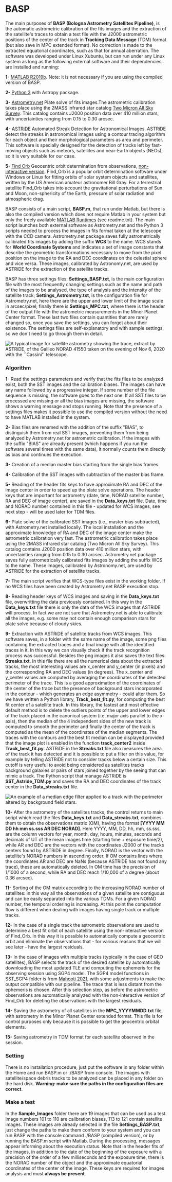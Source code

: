 # BASP
The main purposes of **BASP (Bologna Astrometry Satellites Pipeline)**, is the automatic astrometric calibration of the fits images and the extraction of the satellite's traces to obtain a text file with the J2000 astrometric positions of the center of the track in **Tracking Data Message** (TDM) format (but also save in MPC extended format). No correction is made to the extracted equatorial coordinates, such as that for annual aberration. The software was developed under Linux Xubuntu, but can run under any Linux system as long as the following external software and their dependencies are installed and running:

**1-** [MATLAB R2019b](https://it.mathworks.com/products/new_products/release2019b.html). Note: it is not necessary if you are using the compiled version of BASP.

**2-** [Python 3](https://www.python.org/download/releases/3.0/) with Astropy package. 

**3-** [Astrometry.net](http://astrometry.net/) Plate solve of fits images.The astrometric calibration takes place using the 2MASS infrared star catalog [Two Micron All Sky Survey](https://irsa.ipac.caltech.edu/Missions/2mass.html). This catalog contains J2000 position data over 410 million stars, with uncertainties ranging from 0.15 to 0.30 arcsec.

**4-** [ASTRiDE](https://github.com/dwkim78/ASTRiDE) Automated Streak Detection for Astronomical Images. ASTRiDE detect the streaks in astronomical images using a contour tracing  algorithm for each object and their morphological parameters as area and perimeter. This software is specially designed for the detection of tracks left by fast-moving objects such as meteors, satellites and near-Earth objects (NEOs), so it is very suitable for our case.

**5-** [Find Orb](https://www.projectpluto.com/find\_orb.htm) Geocentric orbit determination from observations, [non-interactive version](https://www.projectpluto.com/find_sou.htm). Find_Orb is a popular orbit determination software under Windows or Linux for fitting orbits of solar system objects and satellites, written by the US American amateur astronomer Bill Gray. For a terrestrial satellite Find_Orb takes into account the gravitational perturbations of Sun and Moon, non-sphericity of the Earth, pressure of solar radiation and atmospheric drag.

BASP consists of a main script, **BASP.m**, that run under Matlab, but there is also the compiled version which does not require Matlab in your system but only the freely available [MATLAB Runtimes](https://www.mathworks.com/products/compiler/mcr/index.html) (see readme.txt). The main script launches both external software as Astrometry.net and the Python 3 scripts needed to process the images in fits format taken at the telescope with the CCD camera. Astrometry.net package saves fully astrometrically calibrated fits images by adding the suffix **WCS** to the name. WCS stands for **World Coordinate Systems** and indicates a set of image constants that describe the geometric transformations necessary to move from the pixel position on the image to the RA and DEC coordinates on the celestial sphere and vice versa. These images, calibrated by Astronomy.net, are used by ASTRiDE for the extraction of the satellite tracks.

BASP has three settings files: **Settings_BASP.txt**, is the main configuration file with the most frequently changing settings such as the name and path of the images to be analysed, the type of analysis and the intensity of the satellite track; **Settings_Astrometry.txt**, is the configuration file for Astrometry.net, here there are the upper and lower limit of the image scale in arcsec/pixel; finally there is **Settings_MPC.txt**, where there is the header of the output file with the astrometric measurements in the Minor Planet Center format. These last two files contain quantities that are rarely changed so, once you save the settings, you can forget about their existence. The settings files are self-explanatory and with sample settings, so we don't need to go through them in detail.

![A typical image for satellite astrometry showing the trace, extract by ASTRiDE, of the Galileo NORAD 41550 taken on the evening of Nov 6, 2020 with the ``Cassini'' telescope.](/Pictures/Galileo_41550.jpg)

### Algorithm

**1-** Read the settings parameters and verify that the fits files to be analyzed exist, both the SST images and the calibration biases. The images can have any name followed by a progressive integer. If some number of the file sequence is missing, the software goes to the next one. If all SST files to be processed are missing or all the bias images are missing, the software shows a warning message and stops running. Note that the presence of a settings files makes it possible to use the compiled version without the need to have MATLAB installed in the system. 

**2-** Bias files are renamed with the addition of the suffix "BIAS", to distinguish them from real SST images, preventing them from being analyzed by Astrometry.net for astrometric calibration. If the images with the suffix "BIAS" are already present (which happens if you run the software several times with the same data), it normally counts them directly as bias and continues the execution.

**3-** Creation of a median master bias starting from the single bias frames.

**4-** Calibration of the SST images with subtraction of the master bias frame.

**5-** Reading of the header fits keys to have approximate RA and DEC of the image center in order to speed up the plate solve operations. The header keys that are important for astrometry (date, time, NORAD satellite number, RA and DEC of image center), are saved in the **Data_keys.txt** file. Date, time and NORAD number contained in this file - updated for WCS images, see next step - will be used later for TDM files.

**6-** Plate solve of the calibrated SST images (i.e., master bias subtracted), with Astrometry.net installed locally. The local installation and the approximate knowledge of RA and DEC of the image center make the astrometric calibration very fast. The astrometric calibration takes place using the 2MASS infrared star catalog (Two Micron All Sky Survey). This catalog contains J2000 position data over 410 million stars, with uncertainties ranging from 0.15 to 0.30 arcsec. Astrometry.net package saves fully astrometrically calibrated fits images by adding the suffix WCS to the name. These images, calibrated by Astronomy.net, are used by ASTRiDE for the extraction of satellite tracks. 

**7-** The main script verifies that WCS-type files exist in the working folder. If no WCS files have been created by Astrometry.net BASP execution stop.

**8-** Reading header keys of WCS images and saving in the **Data_keys.txt** file, overwritting the data previously contained. In this way in the **Data_keys.txt** file there is only the data of the WCS images that ASTRiDE will process. In fact we are not sure that Astrometry.net is able to calibrate all the images, e.g. some may not contain enough comparison stars for plate solve because of cloudy skies.

**9-** Extraction with ASTRiDE of satellite tracks from WCS images. This software saves, in a folder with the same name of the image, some png files containing the extracted traces and a final image with all the identified traces in it. In this way we can visually check if the track recognition process was successful. Besides the png images it also saves the text files: **Streaks.txt**. In this file there are all the numerical data about the extracted tracks, the most interesting values are x_center and y_center (in pixels) and the corresponding RA and DEC values (in degrees). The x_center and y_center values are computed by averaging the coordinates of the detected perimeter of the trace. This is a good approximation of the coordinates of the center of the trace but the presence of background stars incorporated in the contour - which generates an edge asymmetry - could alter them. So we have written a Python library, **Track_best_fit.py**, for computing the best fit center of a satellite track. In this library, the fastest and most effective default method is to delete the outliers points of the upper and lower edges of the track placed in the canonical system (i.e. major axis parallel to the x-axis), then the median of the 4 independent sides of the new track is computed to smooth the perimeter and finally the center of the track is computed as the mean of the coordinates of the median segments. The traces with the contours and the best fit median can be displayed provided that the image plot is enabled in the function **track_center2** inside **Track_best_fit.py**. ASTRiDE in the **Streaks.txt** file also measures the area of the track it has detected and it is possible to put a filter on this value, for example by telling ASTRiDE not to consider tracks below a certain size. This cutoff is very useful to avoid being considered as satellites tracks background galaxies or pairs of stars joined together by the seeing that can mimic a track. The Python script that manage ASTRiDE is **SST_Astride_TDM.py** and saves the RA and DEC coordinates of the track center in the **Data_streaks.txt** file.

![An example of a median edge filter applied to a track with the perimeter altered by background field stars.](/Pictures/Median_track.jpg)

**10-** After the astrometry of the satellites tracks, the control returns to main script which read the files **Data_keys.txt** and **Data_streaks.txt**, combines them to obtain the observations matrix (OM), having the format **[YYYY MM DD hh mm ss.sss AR DEC NORAD]**. Here YYYY, MM, DD, hh, mm, ss.sss, are the column vectors for year, month, day, hours, minutes, seconds and decimals of UT of the mean images time (starting time + esposure time/2), while AR and DEC are the vectors with the coordinates J2000 of the tracks centers found by ASTRiDE in degree. Finally, NORAD is the vector with the satellite's NORAD numbers in ascending order. If OM contains lines where the coordinates AR and DEC are NaNs (because ASTRiDE has not found any trace), these are automatically deleted. In OM time has the precision of 1/1000 of a second, while RA and DEC reach 1/10,000 of a degree (about 0.36 arcsec).

**11-** Sorting of the OM matrix according to the increasing NORAD number of satellites: in this way all the observations of a given satellite are contiguous and can be easily separated into the various TDMs. For a given NORAD number, the temporal ordering is increasing. At this point the computation flow is different when dealing with images having single track or multiple tracks.

**12-** In the case of a single track the astrometric observations are used to determine a best fit orbit of each satellite using the non-interactive version of Find_Orb. In this way it is possible to automatically compute a geocentric orbit and eliminate the observations that - for various reasons that we will see later - have the largest residuals.

**13-** In the case of images with multiple tracks (typically in the case of GEO satellites), BASP selects the track of the desired satellite by automatically downloading the most updated TLE and computing the ephemeris for the observing session using SGP4 model. The SGP4 model functions in SST_SGP4 folder is from 
[Mahooti 2021](https://www.mathworks.com/matlabcentral/fileexchange/62013-sgp4), with some adjustments to make the output compatible with our pipeline. The trace that is less distant from the ephemeris is chosen. After this selection step, as before the astrometric observations are automatically analyzed with the non-interactive version of Find_Orb for deleting the observations with the largest residuals.

**14-** Saving the astrometry of all satellites in the **MPC_YYYYMMDD.txt** file, with astrometry in the Minor Planet Center extended format. This file is for control purposes only because it is possible to get the geocentric orbital elements.

**15-** Saving astrometry in TDM format for each satellite observed in the session. 

### Setting

There is no installation procedure, just put the software in any folder within the Home and run BASP.m or ./BASP from console. The images with satellite/space debris tracks to be analyzed can be placed in any folder on the hard disk. **Warning: make sure the paths in the configuration files are correct**.

### Make a test

In the **Sample_Images** folder there are 19 images that can be used as a test. Image numbers 101 to 110 are calibration biases, 113 to 121 contain satellite images. These images are already selected in the file **Settings_BASP.txt**, just change the paths to make them conform to your system and you can run BASP with the console command ./BASP (compiled version), or by running the BASP.m script with Matlab. During the processing, messages appear informing about the execution status. Note that in the header fits of the images, in addition to the date of the beginning of the exposure with a precision of the order of a few milliseconds and the exposure time, there is the NORAD number of the object and the approximate equatorial coordinates of the center of the image. These keys are required for images analysis and must **always be present**.
